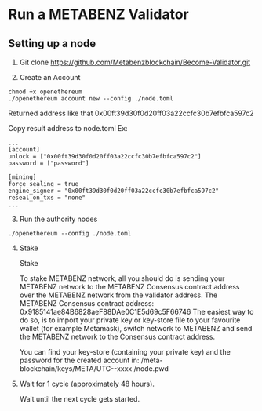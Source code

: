 # Run a METABENZ Validator

## Setting up a node

1. Git clone https://github.com/Metabenzblockchain/Become-Validator.git

2. Create an Account

```
chmod +x openethereum
./openethereum account new --config ./node.toml
```

Returned address like that 0x00ft39d30f0d20ff03a22ccfc30b7efbfca597c2

Copy result address to node.toml
Ex:

```
...
[account]
unlock = ["0x00ft39d30f0d20ff03a22ccfc30b7efbfca597c2"]
password = ["password"]

[mining]
force_sealing = true
engine_signer = "0x00ft39d30f0d20ff03a22ccfc30b7efbfca597c2"
reseal_on_txs = "none"
...
```

3. Run the authority nodes

```
./openethereum --config ./node.toml

```

4. Stake

   Stake

   To stake METABENZ network, all you should do is sending your METABENZ network to the METABENZ Consensus contract address over the METABENZ network from the validator address.
   The METABENZ Consensus contract address: 0x9185141ae84B6828aeF88DAe0C1E5d69c5F66746
   The easiest way to do so, is to import your private key or key-store file to your favourite wallet (for example Metamask), switch network to METABENZ and send the METABENZ network to the Consensus contract address.

   You can find your key-store (containing your private key) and the password for the created account in:
   /meta-blockchain/keys/META/UTC--xxxx
   /node.pwd

5. Wait for 1 cycle (approximately 48 hours).

   Wait until the next cycle gets started.
